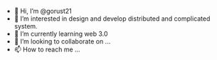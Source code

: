 - 👋 Hi, I’m @gorust21
- 👀 I’m interested in design and develop distributed and complicated system.
- 🌱 I’m currently learning web 3.0
- 💞️ I’m looking to collaborate on ...
- 📫 How to reach me ...

<!---
gorust21/gorust21 is a ✨ special ✨ repository because its `README.md` (this file) appears on your GitHub profile.
You can click the Preview link to take a look at your changes.
--->
